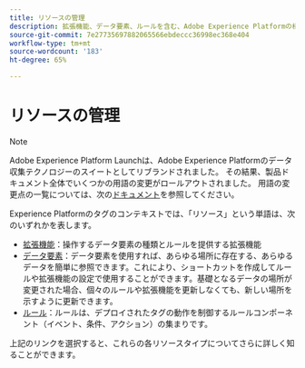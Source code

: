 ```yaml
---
title: リソースの管理
description: 拡張機能、データ要素、ルールを含む、Adobe Experience Platformの様々なリソースを管理する方法について説明します。
source-git-commit: 7e27735697882065566ebdeccc36998ec368e404
workflow-type: tm+mt
source-wordcount: '183'
ht-degree: 65%

---
```


# リソースの管理

>[!NOTE]
>
>Adobe Experience Platform Launchは、Adobe Experience Platformのデータ収集テクノロジーのスイートとしてリブランドされました。 その結果、製品ドキュメント全体でいくつかの用語の変更がロールアウトされました。 用語の変更点の一覧については、次の[ドキュメント](../../term-updates.md)を参照してください。

Experience Platformのタグのコンテキストでは、「リソース」という単語は、次のいずれかを表します。

* [拡張機能](extensions/overview.md)：操作するデータ要素の種類とルールを提供する拡張機能
* [データ要素](data-elements.md)：データ要素を使用すれば、あらゆる場所に存在する、あらゆるデータを簡単に参照できます。これにより、ショートカットを作成してルールや拡張機能の設定で使用することができます。基礎となるデータの場所が変更された場合、個々のルールや拡張機能を更新しなくても、新しい場所を示すように更新できます。
* [ルール](rules.md)：ルールは、デプロイされたタグの動作を制御するルールコンポーネント（イベント、条件、アクション）の集まりです。

上記のリンクを選択すると、これらの各リソースタイプについてさらに詳しく知ることができます。
